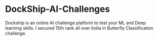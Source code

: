 # DockShip-AI-Challenges
Dockship is an online AI challenge platform to test your ML and Deep learning skills.
I secured 15th rank all over India in Butterfly Classification challenge.
